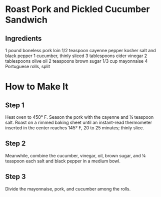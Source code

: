 # Roast Pork and Pickled Cucumber Sandwich

## Ingredients

1 pound boneless pork loin
1/2 teaspoon cayenne pepper 
kosher salt and black pepper 
1 cucumber, thinly sliced 
3 tablespoons cider vinegar 
2 tablespoons olive oil 
2 teaspoons brown sugar 
1/3 cup mayonnaise 
4 Portuguese rolls, split

# How to Make It
## Step 1
Heat oven to 450° F. Season the pork with the cayenne and ¼ teaspoon salt. Roast on a rimmed baking sheet until an instant-read thermometer inserted in the center reaches 145° F, 20 to 25 minutes; thinly slice.

## Step 2
Meanwhile, combine the cucumber, vinegar, oil, brown sugar, and ¼ teaspoon each salt and black pepper in a medium bowl.

## Step 3
Divide the mayonnaise, pork, and cucumber among the rolls.
